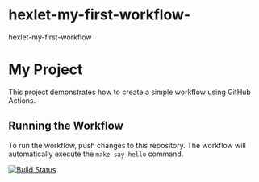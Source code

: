 # hexlet-my-first-workflow-

hexlet-my-first-workflow

# My Project

This project demonstrates how to create a simple workflow using GitHub Actions.

## Running the Workflow

To run the workflow, push changes to this repository. The workflow will automatically execute the `make say-hello` command.

[![Build Status](https://github.com/pavlovkeith/hexlet-my-first-workflow-/actions/workflows/hello_world.yml/badge.svg?branch=main)](https://github.com/pavlovkeith/hexlet-my-first-workflow-/actions/workflows/hello_world.yml)
